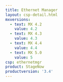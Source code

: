 ```yaml
---
title: Ethernet Manager
layout: csp-detail.html
mxversions:
  - text: MX 4.2
    value: 4.2
  - text: MX 4.3
    value: 4.3
  - text: MX 4.4
    value: 4.4
  - text: MX 5.0
    value: 5
csp: ethernetmgr
product: StageNow
productversion: '3.4'
---
```


